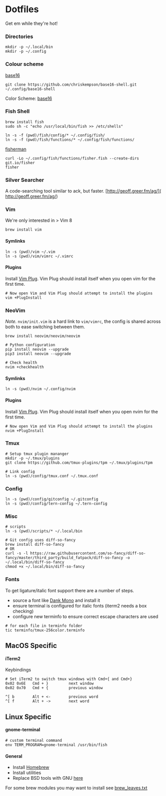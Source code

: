 # Dotfiles

Get em while they're hot!

### Directories
```
mkdir -p ~/.local/bin
mkdir -p ~/.config
```

### Colour scheme
[base16](https://github.com/chriskempson/base16-shell)
```
git clone https://github.com/chriskempson/base16-shell.git ~/.config/base16-shell
```

Color Scheme: [base16](https://github.com/chriskempson/base16)

### Fish Shell
```
brew install fish
sudo sh -c "echo /usr/local/bin/fish >> /etc/shells"

ln -s -f (pwd)/fish/config/* ~/.config/fish/
ln -s -f (pwd)/fish/functions/* ~/.config/fish/functions/
```

[fisherman](https://github.com/fisherman/fisherman)
```
curl -Lo ~/.config/fish/functions/fisher.fish --create-dirs git.io/fisher
fisher
```

### Silver Searcher
A code-searching tool similar to ack, but faster. [http://geoff.greer.fm/ag/]( http://geoff.greer.fm/ag/)

### Vim
We're only interested in > Vim 8
```
brew install vim
```

#### Symlinks
```
ln -s (pwd)/vim ~/.vim
ln -s (pwd)/vim/vimrc ~/.vimrc
```

#### Plugins
Install [Vim Plug](https://github.com/junegunn/vim-plug). Vim Plug should install itself when you open vim for the first time.
```
# Now open Vim and Vim Plug should attempt to install the plugins
vim +PlugInstall
```

### NeoVim
*Note.* `nvim/init.vim` is a hard link to `vim/vimrc`, the config is shared across both to ease switching between them.
```
brew install neovim/neovim/neovim

# Python configuration
pip install neovim --upgrade
pip3 install neovim --upgrade

# Check health
nvim +checkhealth
```

#### Symlinks
```
ln -s (pwd)/nvim ~/.config/nvim
```

#### Plugins
Install [Vim Plug](https://github.com/junegunn/vim-plug). Vim Plug should install itself when you open nvim for the first time.
```
# Now open Vim and Vim Plug should attempt to install the plugins
nvim +PlugInstall
```

### Tmux
```
# Setup tmux plugin mananger
mkdir -p ~/.tmux/plugins
git clone https://github.com/tmux-plugins/tpm ~/.tmux/plugins/tpm

# Link config
ln -s (pwd)/config/tmux.conf ~/.tmux.conf
```

### Config
```
ln -s (pwd)/config/gitconfig ~/.gitconfig
ln -s (pwd)/config/tern-config ~/.tern-config
```

### Misc
```
# scripts
ln -s (pwd)/scripts/* ~/.local/bin

# Git config uses diff-so-fancy
brew install diff-so-fancy
# OR
curl -s -l https://raw.githubusercontent.com/so-fancy/diff-so-fancy/master/third_party/build_fatpack/diff-so-fancy -o ~/.local/bin/diff-so-fancy
chmod +x ~/.local/bin/diff-so-fancy
```

### Fonts
To get ligature/italic font support there are a number of steps.
- source a font like [Dank Mono](https://dank.sh) and install it
- ensure terminal is configured for italic fonts (iterm2 needs a box checking)
- configure new terminfo to ensure correct escape characters are used

```
# for each file in terminfo folder
tic terminfo/tmux-256color.terminfo
```

## MacOS Specific
#### iTerm2
Keybindings
```
# Set iTerm2 to switch tmux windows with Cmd+{ and Cmd+}
0x02 0x6E   Cmd + }			next window
0x02 0x70   Cmd + {			previous window

^[ b		Alt + <-		previous word
^[ f		Alt + ->		next word
```

## Linux Specific
#### gnome-terminal
```
# custom terminal command
env TERM_PROGRAM=gnome-terminal /usr/bin/fish
```

#### General
- Install [Homebrew](http://brew.sh/)
- Install utilities
- Replace BSD tools with GNU [here](https://www.topbug.net/blog/2013/04/14/install-and-use-gnu-command-line-tools-in-mac-os-x/)

For some brew modules you may want to install see [brew_leaves.txt](./brew_leaves.txt)
